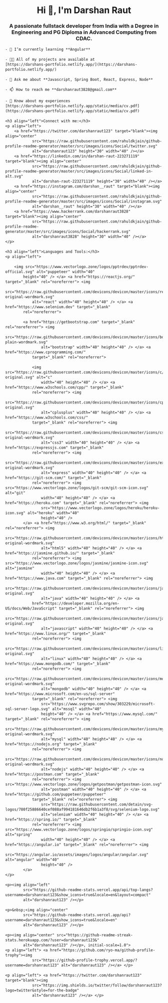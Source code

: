 <h1 align=" center">Hi 👋, I'm Darshan Raut</h1>
    <h3 align="center">A passionate fullstack developer from India with a Degree in Engineering and PG Diploma in
        Advanced Computing from CDAC.</h3>


    - 🌱 I’m currently learning **Angular**

    - 👨‍💻 All of my projects are available at
    [https://darshans-portfolio.netlify.app/](https://darshans-portfolio.netlify.app/)

    - 💬 Ask me about **Javascript, Spring Boot, React, Express, Node**

    - 📫 How to reach me **darshanraut3828@gmail.com**

    - 📄 Know about my experiences
    [https://darshans-portfolio.netlify.app/static/media/cv.pdf](https://darshans-portfolio.netlify.app/static/media/cv.pdf)

    <h3 align="left">Connect with me:</h3>
    <p align="left">
        <a href="https://twitter.com/darshanraut123" target="blank"><img align="center"
                src="https://raw.githubusercontent.com/rahuldkjain/github-profile-readme-generator/master/src/images/icons/Social/twitter.svg"
                alt="darshanraut123" height="30" width="40" /></a>
        <a href="https://linkedin.com/in/darshan-raut-223271119" target="blank"><img align="center"
                src="https://raw.githubusercontent.com/rahuldkjain/github-profile-readme-generator/master/src/images/icons/Social/linked-in-alt.svg"
                alt="darshan-raut-223271119" height="30" width="40" /></a>
        <a href="https://instagram.com/darshan__raut" target="blank"><img align="center"
                src="https://raw.githubusercontent.com/rahuldkjain/github-profile-readme-generator/master/src/images/icons/Social/instagram.svg"
                alt="darshan__raut" height="30" width="40" /></a>
        <a href="https://www.hackerrank.com/darshanraut3828" target="blank"><img align="center"
                src="https://raw.githubusercontent.com/rahuldkjain/github-profile-readme-generator/master/src/images/icons/Social/hackerrank.svg"
                alt="darshanraut3828" height="30" width="40" /></a>
    </p>

    <h3 align="left">Languages and Tools:</h3>
    <p align="left">

        <img src="https://www.vectorlogo.zone/logos/pptrdev/pptrdev-official.svg" alt="puppeteer" width="40"
            height="40" /> </a> <a href="https://reactjs.org/" target="_blank" rel="noreferrer"> <img
                src="https://raw.githubusercontent.com/devicons/devicon/master/icons/react/react-original-wordmark.svg"
                alt="react" width="40" height="40" /> </a> <a href="https://www.selenium.dev" target="_blank"
            rel="noreferrer">

            <a href="https://getbootstrap.com" target="_blank" rel="noreferrer"> <img
                    src="https://raw.githubusercontent.com/devicons/devicon/master/icons/bootstrap/bootstrap-plain-wordmark.svg"
                    alt="bootstrap" width="40" height="40" /> </a> <a href="https://www.cprogramming.com/"
                target="_blank" rel="noreferrer">

                <img src="https://raw.githubusercontent.com/devicons/devicon/master/icons/c/c-original.svg" alt="c"
                    width="40" height="40" /> </a> <a href="https://www.w3schools.com/cpp/" target="_blank"
                rel="noreferrer"> <img
                    src="https://raw.githubusercontent.com/devicons/devicon/master/icons/cplusplus/cplusplus-original.svg"
                    alt="cplusplus" width="40" height="40" /> </a> <a href="https://www.w3schools.com/css/"
                target="_blank" rel="noreferrer"> <img
                    src="https://raw.githubusercontent.com/devicons/devicon/master/icons/css3/css3-original-wordmark.svg"
                    alt="css3" width="40" height="40" /> </a> <a href="https://expressjs.com" target="_blank"
                rel="noreferrer"> <img
                    src="https://raw.githubusercontent.com/devicons/devicon/master/icons/express/express-original-wordmark.svg"
                    alt="express" width="40" height="40" /> </a> <a href="https://git-scm.com/" target="_blank"
                rel="noreferrer"> <img src="https://www.vectorlogo.zone/logos/git-scm/git-scm-icon.svg" alt="git"
                    width="40" height="40" /> </a> <a href="https://heroku.com" target="_blank" rel="noreferrer"> <img
                    src="https://www.vectorlogo.zone/logos/heroku/heroku-icon.svg" alt="heroku" width="40"
                    height="40" />
            </a> <a href="https://www.w3.org/html/" target="_blank" rel="noreferrer"> <img
                    src="https://raw.githubusercontent.com/devicons/devicon/master/icons/html5/html5-original-wordmark.svg"
                    alt="html5" width="40" height="40" /> </a> <a href="https://jasmine.github.io/" target="_blank"
                rel="noreferrer"> <img src="https://www.vectorlogo.zone/logos/jasmine/jasmine-icon.svg" alt="jasmine"
                    width="40" height="40" /> </a> <a href="https://www.java.com" target="_blank" rel="noreferrer"> <img
                    src="https://raw.githubusercontent.com/devicons/devicon/master/icons/java/java-original.svg"
                    alt="java" width="40" height="40" /> </a> <a
                href="https://developer.mozilla.org/en-US/docs/Web/JavaScript" target="_blank" rel="noreferrer"> <img
                    src="https://raw.githubusercontent.com/devicons/devicon/master/icons/javascript/javascript-original.svg"
                    alt="javascript" width="40" height="40" /> </a> <a href="https://www.linux.org/" target="_blank"
                rel="noreferrer"> <img
                    src="https://raw.githubusercontent.com/devicons/devicon/master/icons/linux/linux-original.svg"
                    alt="linux" width="40" height="40" /> </a> <a href="https://www.mongodb.com/" target="_blank"
                rel="noreferrer"> <img
                    src="https://raw.githubusercontent.com/devicons/devicon/master/icons/mongodb/mongodb-original-wordmark.svg"
                    alt="mongodb" width="40" height="40" /> </a> <a href="https://www.microsoft.com/en-us/sql-server"
                target="_blank" rel="noreferrer"> <img
                    src="https://www.svgrepo.com/show/303229/microsoft-sql-server-logo.svg" alt="mssql" width="40"
                    height="40" /> </a> <a href="https://www.mysql.com/" target="_blank" rel="noreferrer"> <img
                    src="https://raw.githubusercontent.com/devicons/devicon/master/icons/mysql/mysql-original-wordmark.svg"
                    alt="mysql" width="40" height="40" /> </a> <a href="https://nodejs.org" target="_blank"
                rel="noreferrer"> <img
                    src="https://raw.githubusercontent.com/devicons/devicon/master/icons/nodejs/nodejs-original-wordmark.svg"
                    alt="nodejs" width="40" height="40" /> </a> <a href="https://postman.com" target="_blank"
                rel="noreferrer"> <img src="https://www.vectorlogo.zone/logos/getpostman/getpostman-icon.svg"
                    alt="postman" width="40" height="40" /> </a> <a href="https://github.com/puppeteer/puppeteer"
                target="_blank" rel="noreferrer"> <img
                    src="https://raw.githubusercontent.com/detain/svg-logos/780f25886640cef088af994181646db2f6b1a3f8/svg/selenium-logo.svg"
                    alt="selenium" width="40" height="40" /> </a> <a href="https://spring.io/" target="_blank"
                rel="noreferrer"> <img src="https://www.vectorlogo.zone/logos/springio/springio-icon.svg" alt="spring"
                    width="40" height="40" /> </a> <a href="https://angular.io" target="_blank" rel="noreferrer"> <img
                    src="https://angular.io/assets/images/logos/angular/angular.svg" alt="angular" width="40"
                    height="40" />
            </a>
    </p>

    <p><img align="left"
            src="https://github-readme-stats.vercel.app/api/top-langs?username=darshanraut123&show_icons=true&locale=en&layout=compact"
            alt="darshanraut123" /></p>

    <p>&nbsp;<img align="center"
            src="https://github-readme-stats.vercel.app/api?username=darshanraut123&show_icons=true&locale=en"
            alt="darshanraut123" /></p>

    <p><img align="center" src="https://github-readme-streak-stats.herokuapp.com/?user=darshanraut123&"
            alt="darshanraut123" /></p>, initial-scale=1.0">
    <p align="left"> <a href="https://github.com/ryo-ma/github-profile-trophy"><img
                src="https://github-profile-trophy.vercel.app/?username=darshanraut123" alt="darshanraut123" /></a> </p>

    <p align="left"> <a href="https://twitter.com/darshanraut123" target="blank"><img
                src="https://img.shields.io/twitter/follow/darshanraut123?logo=twitter&style=for-the-badge"
                alt="darshanraut123" /></a> </p>
